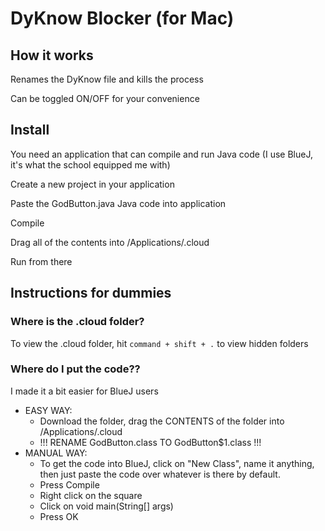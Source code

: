 # DyKnow Blocker (for Mac)
## How it works
Renames the DyKnow file and kills the process

Can be toggled ON/OFF for your convenience

## Install
You need an application that can compile and run Java code (I use BlueJ, it's what the school equipped me with)

Create a new project in your application

Paste the GodButton.java Java code into application

Compile

Drag all of the contents into /Applications/.cloud

Run from there

## Instructions for dummies
### Where is the .cloud folder?
To view the .cloud folder, hit `command + shift + .` to view hidden folders
### Where do I put the code??
I made it a bit easier for BlueJ users
- EASY WAY:
    - Download the folder, drag the CONTENTS of the folder into /Applications/.cloud
    - !!! RENAME GodButton.class TO GodButton$1.class !!!
- MANUAL WAY:
    - To get the code into BlueJ, click on "New Class", name it anything, then just paste the code over whatever is there by default.
    - Press Compile
    - Right click on the square
    - Click on void main(String[] args)
    - Press OK
